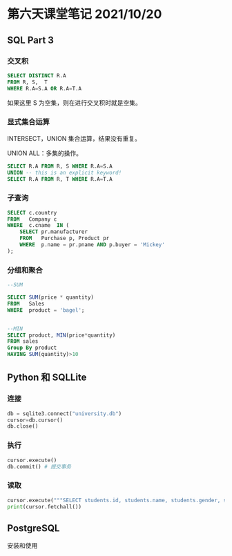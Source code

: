 # 第六天课堂笔记 2021/10/20

## SQL Part 3

### 交叉积

```sql
SELECT DISTINCT R.A
FROM R, S,  T
WHERE R.A=S.A OR R.A=T.A
```

如果这里 S 为空集，则在进行交叉积时就是空集。

### 显式集合运算

INTERSECT，UNION 集合运算，结果没有重复。

UNION ALL：多集的操作。

```sql
SELECT R.A FROM R, S WHERE R.A=S.A
UNION -- this is an explicit keyword!
SELECT R.A FROM R, T WHERE R.A=T.A
```

### 子查询

```sql
SELECT c.country
FROM   Company c
WHERE  c.cname  IN (
    SELECT pr.manufacturer
    FROM   Purchase p, Product pr
    WHERE  p.name = pr.pname AND p.buyer = 'Mickey'
);
```

### 分组和聚合

```sql
--SUM

SELECT SUM(price * quantity)
FROM   Sales
WHERE  product = 'bagel';


--MIN
SELECT product, MIN(price*quantity) 
FROM sales
Group By product
HAVING SUM(quantity)>10
```

## Python 和 SQLLite

### 连接

```python
db = sqlite3.connect("university.db")
cursor=db.cursor()
db.close()
```

### 执行

```python
cursor.execute()
db.commit() # 提交事务
```

### 读取

```python
cursor.execute("""SELECT students.id, students.name, students.gender, students.age, enrolled.class, enrolled.grade FROM students JOIN enrolled on students.id = enrolled.student""")
print(cursor.fetchall())
```

## PostgreSQL

安装和使用
